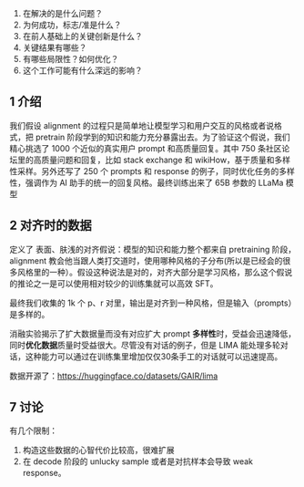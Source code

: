 1. 在解决的是什么问题？
2. 为何成功，标志/准是什么？
3. 在前人基础上的关键创新是什么？
4. 关键结果有哪些？
5. 有哪些局限性？如何优化？
6. 这个工作可能有什么深远的影响？


## 1 介绍

我们假设 alignment 的过程只是简单地让模型学习和用户交互的风格或者说格式，把 pretrain 阶段学到的知识和能力充分暴露出去。为了验证这个假说，我们精心挑选了 1000 个近似的真实用户 prompt 和高质量回复。其中 750 条社区论坛里的高质量问题和回复，比如 stack exchange 和 wikiHow，基于质量和多样性采样。另外还写了 250 个 prompts 和 response 的例子，同时优化任务的多样性，强调作为 AI 助手的统一的回复风格。最终训练出来了 65B 参数的 LLaMa 模型

## 2 对齐时的数据

定义了 表面、肤浅的对齐假说：模型的知识和能力整个都来自 pretraining 阶段，alignment 教会他当跟人类打交道时，使用哪种风格的子分布(所以是已经会的很多风格里的一种）。假设这种说法是对的，对齐大部分是学习风格，那么这个假说的推论之一是可以使用相对较少的训练集就可以高效 SFT。

最终我们收集的 1k 个 p、r 对里，输出是对齐到一种风格，但是输入（prompts）是多样的。

消融实验揭示了扩大数据量而没有对应扩大 prompt **多样性**时，受益会迅速降低，同时**优化数据**质量时受益很大。尽管没有对话的例子，但是 LIMA 能处理多轮对话，这种能力可以通过在训练集里增加仅仅30条手工的对话就可以迅速提高。


数据开源了：https://huggingface.co/datasets/GAIR/lima


## 7 讨论
有几个限制：
1. 构造这些数据的心智代价比较高，很难扩展
2. 在 decode 阶段的 unlucky sample 或者是对抗样本会导致 weak response。
